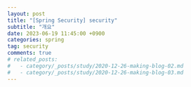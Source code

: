 ```yaml
---
layout: post
title: "[Spring Security] security"
subtitle: "개요"
date: 2023-06-19 11:45:00 +0900
categories: spring
tag: security
comments: true
# related_posts:
#   - category/_posts/study/2020-12-26-making-blog-02.md
#   - category/_posts/study/2020-12-26-making-blog-03.md
---
```

